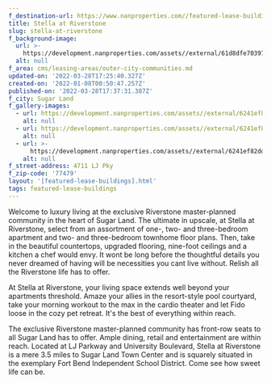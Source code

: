 ```yaml
---
f_destination-url: https://www.nanproperties.com//featured-lease-buildings/stella-at-riverstone
title: Stella at Riverstone
slug: stella-at-riverstone
f_background-image:
  url: >-
    https://development.nanproperties.com/assets//external/61d8dfe703979d3de0858a5f_stella-at-riverstone_035_v1-1030x585.jpeg
  alt: null
f_area: cms/leasing-areas/outer-city-communities.md
updated-on: '2022-03-28T17:25:40.327Z'
created-on: '2022-01-08T00:50:47.257Z'
published-on: '2022-03-28T17:37:31.387Z'
f_city: Sugar Land
f_gallery-images:
  - url: https://development.nanproperties.com/assets//external/6241ef822e888e802b2692c8_stella-at-riverstone-3.jpeg
    alt: null
  - url: https://development.nanproperties.com/assets//external/6241ef82ad1a5bba780147ca_stella-at-riverstone-2.jpeg
    alt: null
  - url: >-
      https://development.nanproperties.com/assets//external/6241ef82ddcb26ac1de3576c_stella-at-riverstone_035_v1-1030x585.jpeg
    alt: null
f_street-address: 4711 LJ Pky
f_zip-code: '77479'
layout: '[featured-lease-buildings].html'
tags: featured-lease-buildings
---
```


Welcome to luxury living at the exclusive Riverstone master-planned community in the heart of Sugar Land. The ultimate in upscale, at Stella at Riverstone, select from an assortment of one-, two- and three-bedroom apartment and two- and three-bedroom townhome floor plans. Then, take in the beautiful countertops, upgraded flooring, nine-foot ceilings and a kitchen a chef would envy. It wont be long before the thoughtful details you never dreamed of having will be necessities you cant live without. Relish all the Riverstone life has to offer.

At Stella at Riverstone, your living space extends well beyond your apartments threshold. Amaze your allies in the resort-style pool courtyard, take your morning workout to the max in the cardio theater and let Fido loose in the cozy pet retreat. It's the best of everything within reach.

The exclusive Riverstone master-planned community has front-row seats to all Sugar Land has to offer. Ample dining, retail and entertainment are within reach. Located at LJ Parkway and University Boulevard, Stella at Riverstone is a mere 3.5 miles to Sugar Land Town Center and is squarely situated in the exemplary Fort Bend Independent School District. Come see how sweet life can be.
